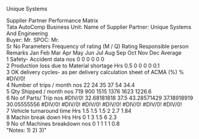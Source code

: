 Unique Systems

Supplier Partner Performance Matrix																			
Tata AutoComp Business Unit:											Name of Supplier Partner: Unique Systems And Engineering								
Buyer: Mr.											SPOC: Mr.								
Sr No	Parameters			Frequency of rating (M / Q)	Rating													Responsible person	Remarks
					Jan	Feb	Mar	Apr	May	Jun	Jul	Aug	Sep	Oct	Nov	Dec	Average		
1	Safety- Accident data			nos		0	0	0	0	0							0		
2	Production loss due to Material shortage			Hrs		0.5	0	0	0	0							0.1		
3	OK delivery cycles- as per delivery calculation sheet of ACMA (%)			%													#DIV/0!		
4	Number of trips / month			nos		22	24	35	37	54							34.4		
5	Qty Shipped / month			nos		719	900	1515	1376	1623							1226.6		
6	No of Parts/ Trip			nos	#DIV/0!	32.68181818	37.5	43.28571429	37.18918919	30.05555556	#DIV/0!	#DIV/0!	#DIV/0!	#DIV/0!	#DIV/0!	#DIV/0!	#DIV/0!		
7	Vehicle turnaround time			Hrs		1.5	1.5	1.5	2	2.7							1.84		
8	Machin break down Hrs			Hrs		0	1	3	1.5	6							2.3		
9	No of Machines breakdown			nos		0	1	1	1	1							0.8		
"Notes: 
1)
2)
3)"																			